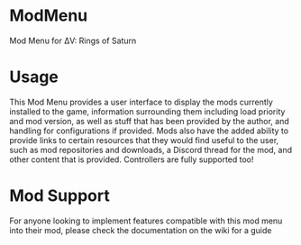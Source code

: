 # ModMenu
Mod Menu for ΔV: Rings of Saturn

# Usage
This Mod Menu provides a user interface to display the mods currently installed to the game, information surrounding them including load priority and mod version, as well as stuff that has been provided by the author, and handling for configurations if provided. Mods also have the added ability to provide links to certain resources that they would find useful to the user, such as mod repositories and downloads, a Discord thread for the mod, and other content that is provided. Controllers are fully supported too!

# Mod Support
For anyone looking to implement features compatible with this mod menu into their mod, please check the documentation on the wiki for a guide
